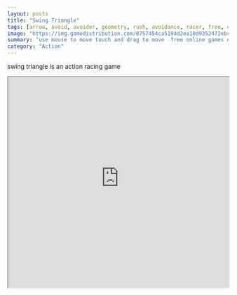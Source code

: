 ```yaml
---
layout: posts
title: "Swing Triangle"
tags: [arrow, avoid, avoider, geometry, rush, avoidance, racer, free, online, games, oyna, game, free, games, play, play, games]
image: "https://img.gamedistribution.com/0757454ca5194d2ea10d9352472ebcbf-512x384.jpeg"
summary: "use mouse to move touch and drag to move  free online games oyna game free games play play games"
category: "Action"
---
```


swing triangle is an action racing game

<iframe width="100%" height="480px;" src="https://html5.gamedistribution.com/0757454ca5194d2ea10d9352472ebcbf/"></iframe>